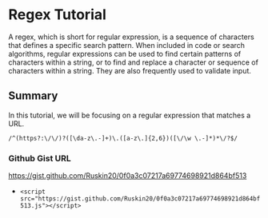# Regex Tutorial

A regex, which is short for regular expression, is a sequence of characters that defines a specific search pattern. When included in code or search algorithms, regular expressions can be used to find certain patterns of characters within a string, or to find and replace a character or sequence of characters within a string. They are also frequently used to validate input.

## Summary
In this tutorial, we will be focusing on a regular expression that matches a URL. 

```
/^(https?:\/\/)?([\da-z\.-]+)\.([a-z\.]{2,6})([\/\w \.-]*)*\/?$/
```
### Github Gist URL
https://gist.github.com/Ruskin20/0f0a3c07217a69774698921d864bf513


- `<script src="https://gist.github.com/Ruskin20/0f0a3c07217a69774698921d864bf513.js"></script>`
